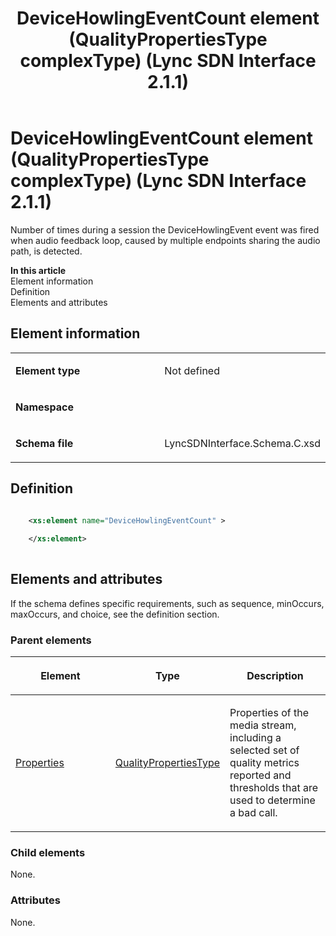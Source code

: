 ﻿---
title: DeviceHowlingEventCount element (QualityPropertiesType complexType) (Lync SDN Interface 2.1.1)
TOCTitle: DeviceHowlingEventCount element
ms:assetid: 38ca2938-fcd7-7008-c89f-42cf4b6a9e78
ms:mtpsurl: https://msdn.microsoft.com/en-us/library/Dn912712(v=office.15)
ms:contentKeyID: 64126882
ms.date: 02/16/2015
mtps_version: v=office.15
dev_langs:
- xml
---

# DeviceHowlingEventCount element (QualityPropertiesType complexType) (Lync SDN Interface 2.1.1)

Number of times during a session the DeviceHowlingEvent event was fired when audio feedback loop, caused by multiple endpoints sharing the audio path, is detected.


**In this article**  
Element information  
Definition  
Elements and attributes  

## Element information

<table>
<colgroup>
<col style="width: 50%" />
<col style="width: 50%" />
</colgroup>
<tbody>
<tr class="odd">
<td><p><strong>Element type</strong></p></td>
<td><p>Not defined</p></td>
</tr>
<tr class="even">
<td><p><strong>Namespace</strong></p></td>
<td><p></p></td>
</tr>
<tr class="odd">
<td><p><strong>Schema file</strong></p></td>
<td><p>LyncSDNInterface.Schema.C.xsd</p></td>
</tr>
</tbody>
</table>


## Definition

``` xml

    <xs:element name="DeviceHowlingEventCount" >
    
    </xs:element>
  
```

## Elements and attributes

If the schema defines specific requirements, such as sequence, minOccurs, maxOccurs, and choice, see the definition section.

### Parent elements

<table>
<colgroup>
<col style="width: 33%" />
<col style="width: 33%" />
<col style="width: 33%" />
</colgroup>
<thead>
<tr class="header">
<th><p>Element</p></th>
<th><p>Type</p></th>
<th><p>Description</p></th>
</tr>
</thead>
<tbody>
<tr class="odd">
<td><p><a href="properties-element-qualitytype-complextype-lync-sdn-interface-2-1-1.md">Properties</a></p></td>
<td><p><a href="qualitypropertiestype-complextype-lync-sdn-interface-2-1-1.md">QualityPropertiesType</a></p></td>
<td><p>Properties of the media stream, including a selected set of quality metrics reported and thresholds that are used to determine a bad call.</p></td>
</tr>
</tbody>
</table>


### Child elements

None.

### Attributes

None.

